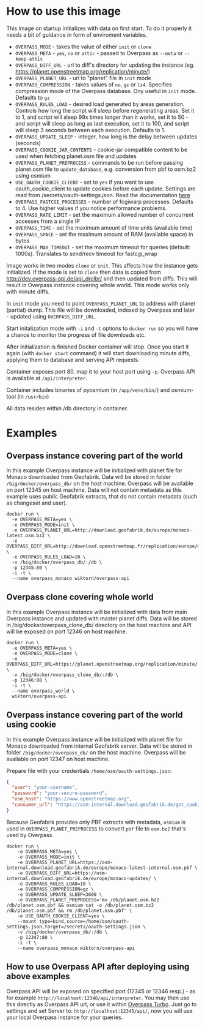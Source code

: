 # How to use this image

This image on startup initializes with data on first start.
To do it properly it needs a bit of guidance in form of enviroment variables.
* `OVERPASS_MODE` - takes the value of either `init` or `clone`
* `OVERPASS_META` - `yes`, `no` or `attic` - passed to Overpass as `--meta` or `--keep-attic`
* `OVERPASS_DIFF_URL` - url to diff's directory for updating the instance (eg. https://planet.openstreetmap.org/replication/minute/)
* `OVERPASS_PLANET_URL` - url to "planet" file in `init` mode
* `OVERPASS_COMPRESSION` - takes values of `no`, `gz` or `lz4`. Specifies compression mode of the Overpass database.
Ony useful in `init` mode. Defaults to `gz`
* `OVERPASS_RULES_LOAD` - desired load generated by areas generation. Controls how long the script will sleep before regenerating
areas. Set it to 1, and script will sleep 99x times longer than it works, set it to 50 - and script will sleep as long as last
execution, set it to 100, and script will sleep 3 seconds between each execution. Defaults to 1.
* `OVERPASS_UPDATE_SLEEP` - integer, how long is the delay between updates (seconds)
* `OVERPASS_COOKIE_JAR_CONTENTS` - cookie-jar compatible content to be used when fetching planet.osm file and updates
* `OVERPASS_PLANET_PREPROCESS` - commands to be run before passing planet.osm file to `update_database`, e.g. conversion from pbf to osm.bz2 using osmium
* `USE_OAUTH_COOKIE_CLIENT` - set to `yes` if you want to use oauth_cookie_client to update cookies before each update. Settings are read from /secrets/oauth-settings.json. Read the documentation [here](https://github.com/geofabrik/sendfile_osm_oauth_protector/blob/master/doc/client.md)
* `OVERPASS_FASTCGI_PROCESSES` - number of fcgiwarp processes. Defaults to 4. Use higher values if you notice performance problems.
* `OVERPASS_RATE_LIMIT` - set the maximum allowed number of concurrent accesses from a single IP
* `OVERPASS_TIME` - set the maximum amount of time units (available time)
* `OVERPASS_SPACE` - set the maximum amount of RAM (available space) in bytes
* `OVERPASS_MAX_TIMEOUT` - set the maximum timeout for queries (default: 1000s). Translates to send/recv timeout for fastcgi_wrap

Image works in two modes `clone` or `init`. This affects how the instance gets initialized. If the mode is set to `clone`
then data is copied from http://dev.overpass-api.de/api_drolbr/ and then updated from diffs. This will result in Overpass instance
covering whole world. This mode works only with minute diffs.

In `init` mode you need to point `OVERPASS_PLANET_URL` to address with planet (partial) dump. This file will be downloaded,
indexed by Overpass and later - updated using `OVERPASS_DIFF_URL`.

Start initalization mode with `-i` and `-t` options to `docker run` so you will have a chance to monitor the progress of
file downloads etc.

After initialization is finished Docker container will stop. Once you start it again (with `docker start` command) it will start
downloading minute diffs, applying them to database and serving API requests.

Container exposes port 80, map it to your host port using `-p`. Overpass API is available at `/api/interpreter`.

Container includes binaries of pyosmium (in `/app/venv/bin/`) and osmium-tool (in `/usr/bin`)

All data resides within /db directory in container.

# Examples
## Overpass instance covering part of the world
In this example Overpass instance will be initialized with planet file for Monaco downloaded from Geofabrik. Data will be stored in folder
`/big/docker/overpass_db/` on the host machine. Overpass will be available on port 12345 on host machine. Data will not contain metadata
as this example uses public Geofabrik extracts, that do not contain metadata (such as changeset and user).
```
docker run \
  -e OVERPASS_META=yes \
  -e OVERPASS_MODE=init \
  -e OVERPASS_PLANET_URL=http://download.geofabrik.de/europe/monaco-latest.osm.bz2 \
  -e OVERPASS_DIFF_URL=http://download.openstreetmap.fr/replication/europe/monaco/minute/ \
  -e OVERPASS_RULES_LOAD=10 \
  -v /big/docker/overpass_db/:/db \
  -p 12345:80 \
  -i -t \
  --name overpass_monaco wiktorn/overpass-api
```

## Overpass clone covering whole world
In this example Overpass instance will be initialized with data from main Overpass instance and updated with master planet diffs.
Data will be stored in /big/docker/overpass_clone_db/ directory on the host machine and API will be exposed on port 12346 on host machine.
```
docker run \
  -e OVERPASS_META=yes \
  -e OVERPASS_MODE=clone \
  -e OVERPASS_DIFF_URL=https://planet.openstreetmap.org/replication/minute/ \
  -v /big/docker/overpass_clone_db/:/db \
  -p 12346:80 \
  -i -t \
  --name overpass_world \
  wiktorn/overpass-api
```

## Overpass instance covering part of the world using cookie
In this example Overpass instance will be initialized with planet file for Monaco downloaded from internal Geofabrik server.
Data will be stored in folder `/big/docker/overpass_db/` on the host machine. Overpass will be available on port 12347 on host machine.

Prepare file with your credentials `/home/osm/oauth-settings.json`:
```json
{
  "user": "your-username",
  "password": "your-secure-password",
  "osm_host": "https://www.openstreetmap.org",
  "consumer_url": "https://osm-internal.download.geofabrik.de/get_cookie"
}
```

Because Geofabrik provides only PBF extracts with metadata, `osmium` is used in `OVERPASS_PLANET_PREPROCESS` to convert
`pbf` file to `osm.bz2` that's used by Overpass.

```
docker run \
    -e OVERPASS_META=yes \
    -e OVERPASS_MODE=init \
    -e OVERPASS_PLANET_URL=https://osm-internal.download.geofabrik.de/europe/monaco-latest-internal.osm.pbf \
    -e OVERPASS_DIFF_URL=https://osm-internal.download.geofabrik.de/europe/monaco-updates/ \
    -e OVERPASS_RULES_LOAD=10 \
    -e OVERPASS_COMPRESSION=gz \
    -e OVERPASS_UPDATE_SLEEP=3600 \
    -e OVERPASS_PLANET_PREPROCESS='mv /db/planet.osm.bz2 /db/planet.osm.pbf && osmium cat -o /db/planet.osm.bz2 /db/planet.osm.pbf && rm /db/planet.osm.pbf' \
    -e USE_OAUTH_COOKIE_CLIENT=yes \
    --mount type=bind,source=/home/osm/oauth-settings.json,target=/secrets/oauth-settings.json \
    -v /big/docker/overpass_db/:/db \
    -p 12347:80 \
    -i -t \
    --name overpass_monaco wiktorn/overpass-api
```

## How to use Overpass API after deploying using above examples
Overpass API will be exposed on specified port (12345 or 12346 resp.) - as for example `http://localhost:12346/api/interpreter`.
You may then use this directly as Overpass API url, or use it within [Overpass Turbo](http://overpass-turbo.eu/).
Just go to settings and set Server to: `http://localhost:12345/api/`, now you will use your local Overpass instance for your queries.

